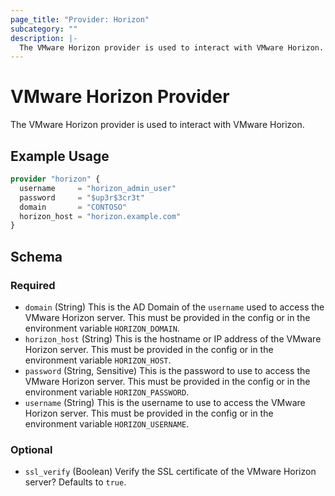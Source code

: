 ```yaml
---
page_title: "Provider: Horizon"
subcategory: ""
description: |-
  The VMware Horizon provider is used to interact with VMware Horizon.
---
```


# VMware Horizon Provider

The VMware Horizon provider is used to interact with VMware Horizon.

## Example Usage

```terraform
provider "horizon" {
  username     = "horizon_admin_user"
  password     = "$up3r$3cr3t"
  domain       = "CONTOSO"
  horizon_host = "horizon.example.com"
}
```

<!-- schema generated by tfplugindocs -->
## Schema

### Required

- `domain` (String) This is the AD Domain of the `username` used to access the VMware Horizon server. This must be provided in the config or in the environment variable `HORIZON_DOMAIN`.
- `horizon_host` (String) This is the hostname or IP address of the VMware Horizon server. This must be provided in the config or in the environment variable `HORIZON_HOST`.
- `password` (String, Sensitive) This is the password to use to access the VMware Horizon server. This must be provided in the config or in the environment variable `HORIZON_PASSWORD`.
- `username` (String) This is the username to use to access the VMware Horizon server. This must be provided in the config or in the environment variable `HORIZON_USERNAME`.

### Optional

- `ssl_verify` (Boolean) Verify the SSL certificate of the VMware Horizon server? Defaults to `true`.
